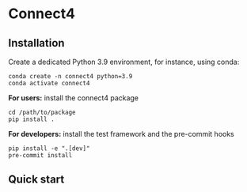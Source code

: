 # Connect4

## Installation
Create a dedicated Python 3.9 environment, for instance, using conda:
````
conda create -n connect4 python=3.9
conda activate connect4
````
**For users:** install the connect4 package
````
cd /path/to/package
pip install .
````
**For developers:** install the test framework and the pre-commit hooks
````
pip install -e ".[dev]"
pre-commit install
````

## Quick start

